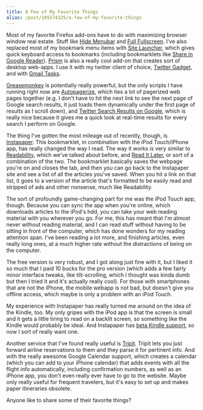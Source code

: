 ```yaml
---
title: A Few of My Favorite Things
alias: /post/105574325/a-few-of-my-favorite-things
---
```


Most of my favorite Firefox add-ons have to do with maximizing browser
window real estate. Stuff like [Hide Menubar](https://addons.mozilla.org/en-US/firefox/addon/4762 "Hide Menubar")
and [Full Fullscreen](https://addons.mozilla.org/en-US/firefox/addon/1568 "Full Fullscreen").
I've also replaced most of my bookmark menu items with [Site Launcher](https://addons.mozilla.org/en-US/firefox/addon/10127 "Site Launcher"),
which gives quick keyboard access to bookmarks (including bookmarklets
like [Share in Google Reader](http://googlereader.blogspot.com/2008/05/share-anything-anytime-anywhere.html "Share in Google Reader")).
[Prism](https://addons.mozilla.org/en-US/firefox/addon/6665 "Prism") is
also a really cool add-on that creates sort of desktop web-apps. I use
it with my twitter client of choice, [Twitter Gadget](http://www.twittergadget.com/ "Twitter Gadget"), and with [Gmail Tasks](http://gmailblog.blogspot.com/2008/12/new-in-labs-tasks.html "Gmail Tasks").

[Greasemonkey](https://addons.mozilla.org/en-US/firefox/addon/748 "Greasemonkey")
is potentially really powerful, but the only scripts I have running
right now are
[Autopagerize](http://userscripts.org/scripts/show/8551 "Autopagerizer"),
which ties a lot of pagerized web pages together (e.g. I don't have to
hit the next link to see the next page of Google search results, it just
loads them dynamically under the first page of results as I scroll
down), and [Twitter Search Results on Google](http://userscripts.org/scripts/show/45091 "Twitter Search Results on Google"),
which is really nice because it gives me a quick look at real-time
results for every search I perform on Google.

The thing I've gotten the most mileage out of recently, though, is
[Instapaper](http://www.instapaper.com/ "Instapaper"). This bookmarklet,
in combination with the iPod Touch/iPhone app, has really changed the
way I read. The way it works is very similar to
[Readability](https://www.readability.com/ "Readability"),
which we've talked about before, and [Read It Later](https://addons.mozilla.org/en-US/firefox/addon/7661 "Read It Later"),
or sort of a combination of the two. The bookmarklet basically saves the
webpage you're on and closes the tab, and then you can go back to the
Instapaper site and see a list of all the articles you've saved. When
you hit a link on that list, it goes to a version of the article that's
formatted to be easily read and stripped of ads and other nonsense, much
like Readability.

The sort of profoundly game-changing part for me was the iPod Touch app,
though. Because you can sync the app when you're online, which downloads
articles to the iPod's hdd, you can take your web reading material with
you wherever you go. For me, this has meant that I'm almost never
without reading material, and I can read stuff without having to be
sitting in front of the computer, which has done wonders for my reading
attention span. I've been reading a lot more, and finishing articles,
even really long ones, at a much higher rate without the distractions of
being on the computer.

The free version is very robust, and I got along just fine with it, but
I liked it so much that I paid 10 bucks for the pro version (which adds
a few fairly minor interface tweaks, like tilt-scrolling, which I
thought was kinda dumb but then I tried it and it's actually really
cool). For those with smartphones that are not the iPhone, the mobile
webapp is not bad, but doesn't give you offline access, which maybe is
only a problem with an iPod Touch.

My experience with Instapaper has really turned me around on the idea of
the Kindle, too. My only gripes with the iPod app is that the screen is
small and it gets a little tiring to read on a backlit screen, so
something like the Kindle would probably be ideal. And Instapaper has
[beta Kindle support](http://www.instapaper.com/user/kindle "Instapaper Kindle support"),
so now I sort of really want one.

Another service that I've found really useful is
[Tripit](http://www.tripit.com/ "Tripit"). Tripit lets you just forward
airline reservations to them and they parse it for pertinent info. And
with the really awesome Google Calendar support, which creates a
calendar (which you can add to your iPhone calendar) that adds events
with all the flight info automatically, including confirmation numbers,
as well as an iPhone app, you don't even really ever have to go to the
website. Maybe only really useful for frequent travelers, but it's easy
to set up and makes paper itineraries obsolete.

Anyone like to share some of their favorite things?
